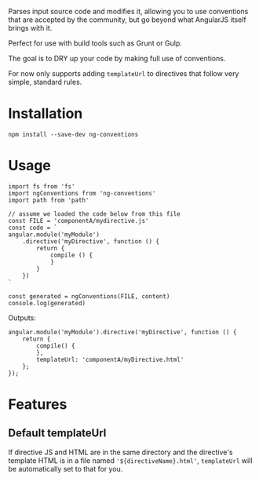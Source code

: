 Parses input source code and modifies it, allowing you to use conventions that are accepted by the community, but go beyond what AngularJS itself brings with it.

Perfect for use with build tools such as Grunt or Gulp.

The goal is to DRY up your code by making full use of conventions.

For now only supports adding `templateUrl` to directives that follow very simple, standard rules.

# Installation
```
npm install --save-dev ng-conventions
```

# Usage
```
import fs from 'fs'
import ngConventions from 'ng-conventions'
import path from 'path'

// assume we loaded the code below from this file
const FILE = 'componentA/mydirective.js'
const code = `
angular.module('myModule')
    .directive('myDirective', function () {
        return {
            compile () {
            }
        }
    })
`

const generated = ngConventions(FILE, content)
console.log(generated)
```

Outputs:

```
angular.module('myModule').directive('myDirective', function () {
    return {
        compile() {
        },
        templateUrl: 'componentA/myDirective.html'
    };
});
```

# Features

## Default templateUrl
If directive JS and HTML are in the same directory and the directive's template HTML is in a file named `'${directiveName}.html'`, `templateUrl` will be automatically set to that for you.
